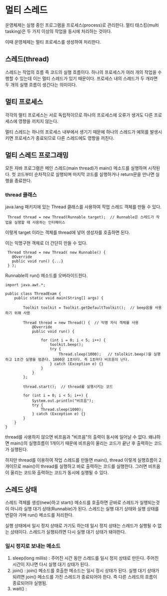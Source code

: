 # 멀티 스레드

운영체제는 실행 중인 프로그램을 프로세스(process)로 관리한다. 멀티 태스킹(multi tasking)은 두 가지 이상의 작업을 동시에 처리하는 것이다.

이때 운영체제는 멀티 프로세스를 생성하여 처리한다.

## 스레드(thread)

스레드는 작업의 흐름 즉 코드의 실행 흐름이다. 하나의 프로세스가 여러 개의 작업을 수행할 수 있는데 이는 멀티 스레드가 있기 때문이다.
프로세스 내의 스레드가 두 개라면 두 개의 실행 흐름이 생긴다는 의미이다.

## 멀티 프로세스

각각의 멀티 프로세스는 서로 독립적이므로 하나의 프로세스에 오류가 생겨도 다른 프로세스에 영향을 끼치지 않는다.

멀티 스레드는 하나의 프로세스 내부에서 생기기 때문에 하나의 스레드가 예외를 발생시키면 프로세스가 종료되므로 다른 스레드에도 영향을 끼친다.

## 멀티 스레드 프로그래밍

모든 자바 프로그램은 메인 스레드(main thread)가  main() 메소드를 실행하며 시작된다. 첫 코드부터 순차적으로 실행되며 마지막 코드를 실행하거나 return문을 만나면 실행을 종료한다.

### thread 클래스

java.lang 패키지에 있는 Thread 클래스를 사용하여 작업 스레드 객체를 만들 수 있다.

```
 Thread thread = new Thread(Runnable target);  // Runnable은 스레드가 작업을 실행할 때 사용하는 인터페이스
```
이렇게 target 이라는 객체를 thread에 넣어 생성자를 호출하면 된다.

이는 익명구현 객체로 더 간단히 만들 수 있다.
```
 Thread thread = new Thread( new Runnable() {
   @Override
   public void run() {...}
 } );
```
Runnable의 run() 메소드를 오버라이드한다.

```
import java.awt.*;

public class ThreadExam {
    public static void main(String[] args) {

        Toolkit toolkit = Toolkit.getDefaultToolkit();  // beep음을 사용하기 위해 사용

        Thread thread = new Thread() {  // 익명 자식 객체를 사용
            @Override
            public void run() {

                for (int i = 0; i < 5; i++) {
                    toolkit.beep();
                    try {
                        Thread.sleep(1000);   // tololkit.beep()을 실행하고 1초간 실행을 멈춘다. 1000은 1초이다. 즉 1초마다 비프음이 난다.
                    } catch (Exception e) {}
                }
            }
        };

        thread.start();  // thread를 실행시키는 코드

        for (int i = 0; i < 5; i++) {
            System.out.println("비프음");
            try {
                Thread.sleep(1000);
            } catch (Exception e) {}
        }
    }
}
```
thread를 사용하지 않으면 비프음과 "비프음"의 출력이 동시에 일어날 수 없다. 왜냐하면 main()의 실행흐름이 1개이기 때문에 비프음이 울리는 코드가 끝난 후 출력하는 코드가 실행된다.

하지만 thread를 이용하여 작업 스레드를 만들면 main(), thread 이렇게 실행흐름이 2개이므로 main()이 thread를 실행하고 바로 출력하는 코드를 실행한다.
그러면 비프음이 울리는 코드와 출력하는 코드가 동시에 실행될 수 있다.

## 스레드 상태

스레드 객체를 생성(new)하고 start() 메소드를 호출하면 곧바로 스레드가 실행되는것이 아니라 실행 대기 상태(Runnable)가 된다.
스레드는 실행 대기 상태와 실행 상태를 번갈아 가며 run() 메소드를 처리한다.

실행 상태에서 일시 정지 상태로 가기도 하는데 일시 정지 상태는 스레드가 실행될 수 없는 상태이다. 스레드가 실행되려면 다시 실행 대기 상태가 돼야한다. 

### 일시 정지로 보내는 메소드
1. sleep(long millis) : 주어진 시간 동안 스레드를 일시 정지 상태로 만든다. 주어진 시간이 지나면 다시 실행 대기 상태가 된다.
2. join() : join() 메소드를 호출한 메소드는 일시 정시 상태가 된다. 실행 대기 상태가 되려면 join() 메소드를 가진 스레드가 종료되어야 한다. 즉 다른 스레드의 흐름이 종료되어야 실행됨.
3. wait() : 
